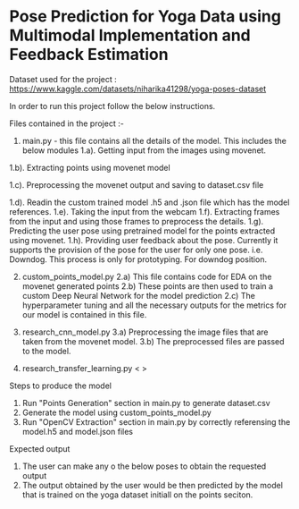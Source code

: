 # Pose Prediction for Yoga Data using Multimodal Implementation and Feedback Estimation 

Dataset used for the project : https://www.kaggle.com/datasets/niharika41298/yoga-poses-dataset 

In order to run this project follow the below instructions. 

Files contained in the project :-

1. main.py - this file contains all the details of the model. This includes the below modules 
1.a). Getting input from the images using movenet. 

1.b). Extracting points using movenet model

1.c). Preprocessing the movenet output and saving to dataset.csv file

1.d). Readin the custom trained model .h5 and .json file which has the model references. 
1.e). Taking the input from the webcam 
1.f). Extracting frames from the input and using those frames to preprocess the details. 
1.g). Predicting the user pose using pretrained model for the points extracted using movenet.
1.h). Providing user feedback about the pose. Currently it supports the provision of the pose for the user for only one pose. i.e. Downdog. This process is only for prototyping. For downdog position. 

2. custom_points_model.py
2.a) This file contains code for EDA on the movenet generated points 
2.b) These points are then used to train a custom Deep Neural Network for the model prediction
2.c) The hyperparameter tuning and all the necessary outputs for the metrics for our model is contained in this file.

3. research_cnn_model.py
3.a) Preprocessing the image files that are taken from the movenet model. 
3.b) The preprocessed files are passed to the model. 

4. research_transfer_learning.py 
< > 


Steps to produce the model
1. Run "Points Generation" section in main.py to generate dataset.csv
2. Generate the model using custom_points_model.py
3. Run "OpenCV Extraction" section in main.py by correctly referensing the model.h5 and model.json files 

Expected output
1. The user can make any o the below poses to obtain the requested output
2. The output obtained by the user would be then predicted by the model that is trained on the yoga dataset initiall on the points seciton.


